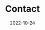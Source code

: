 ---
title: Contact
date: 2022-10-24

type: landing

sections:
  - block: markdown
    content:
      title: "Jobs"
      subtitle: "Current Openings"
      text: |
        **We currently have no open positions.**  
        New opportunities will be announced:
        - On this website
        - Through academic channels (Nature Careers, EURAXESS)
        - On our social media
    design:
      columns: '1'
  - block: markdown
    content:
      title: "Personal Fellowships"
      subtitle: "Seeking motivated researchers!"
      text: |
        If you're interested in applying for your own funding (fellowships, postdoc or PhD), we <span style="color: #2a5c99; font-weight: 600;">welcome your initiative</span>.<br> 
        Examples as Marie Curie framework, those from medical/scientific societies (e.g., European Respiratory Society-ERS) and many others available, including from your own country/institution (e.g., CAPes Print from Brazil).<br> 
        At <span style="color: #d32f2f; font-weight: 600;">IR SANT PAU</span>, we provide full institutional support to secure your fellowship and accelerate your research career. Please, [email](mailto:oranzani@santpau.cat) me.
    design:
      columns: '1'

  - block: contact
    content:
      title: Visit us
      subtitle: ":recycle: The IR building received LEED Gold certification from the U.S. Green Building Council for its sustainability :seedling:"
      text: |-
      email: labdatahealth at gmail dot com
      address:
        street: Carrer de Sant Quintí, 77-79
        city: Barcelona
        region: Catalonia
        postcode: '08041'
        country: Spain
        country_code: ES
      coordinates:
        latitude: '41.41517420645786'
        longitude: '2.1756747530393192'
      directions: Enter Sant Pau Research Institute Building, Office P3-035 on Floor 3

      #contact_links:
      #  - icon: comments
      #    icon_pack: fas
      #    name: Discuss on Forum
      #    link: 'https://discourse.gohugo.io'
    
      # Automatically link email and phone or display as text?
      autolink: true
    
      # Email form provider
      #form:
      #  provider: netlify
      #  formspree:
      #    id:
      #  netlify:
      #    # Enable CAPTCHA challenge to reduce spam?
      #    captcha: false
    design:
      columns: '1'

  - block: markdown
    content:
      title:
      subtitle: ''
      text:
    design:
      columns: '1'
      background:
        image: 
          filename: contact.jpg
          filters:
            brightness: 1
          parallax: false
          position: center
          size: cover
          text_color_light: true
      spacing:
        padding: ['20px', '0', '20px', '0']
      css_class: fullscreen
---